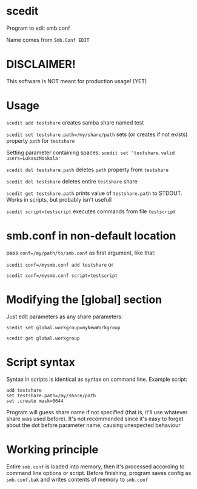 # scedit
Program to edit smb.conf

Name comes from `Smb.Conf EDIT`
# DISCLAIMER!
This software is NOT meant for production usage! (YET)
# Usage
`scedit add testshare` creates samba share named test

`scedit set testshare.path=/my/share/path` sets (or creates if not exists) property `path` for `testshare`

Setting parameter containing spaces: `scedit set 'testshare.valid users=LukaszMoskala'`

`scedit del testshare.path` deletes `path` property from `testshare`

`scedit del testshare` deletes entire `testshare` share

`scedit get testshare.path` prints value of `testshare.path` to STDOUT.
Works in scripts, but probably isn't usefull

`scedit script=testscript` executes commands from file `testscript`
# smb.conf in non-default location

pass `conf=/my/path/to/smb.conf` as first argument, like that:

`scedit conf=/mysmb.conf add testshare` or

`scedit conf=/mysmb.conf script=testscript`

# Modifying the [global] section
Just edit parameters as any share parameters:

`scedit set global.workgroup=myNewWorkgroup`

`scedit get global.workgroup`

# Script syntax
Syntax in scripts is identical as syntax on command line. Example script:
```
add testshare
set testshare.path=/my/share/path
set .create mask=0644
```
Program will guess share name if not specified (that is, it'll use whatever share was used before).
It's not recommended since it's easy to forget about the dot before parameter name, causing unexpected behaviour
# Working principle
Entire `smb.conf` is loaded into memory, then it's processed according to command line options or script.
Before finishing, program saves config as `smb.conf.bak` and writes contents of memory to `smb.conf`
